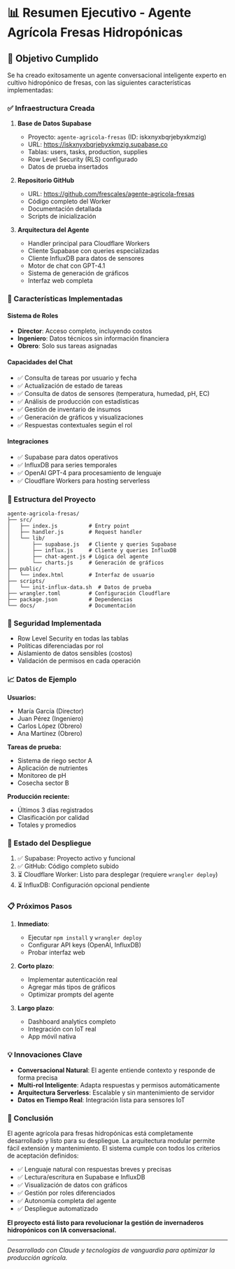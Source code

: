 # 📊 Resumen Ejecutivo - Agente Agrícola Fresas Hidropónicas

## 🎯 Objetivo Cumplido

Se ha creado exitosamente un agente conversacional inteligente experto en cultivo hidropónico de fresas, con las siguientes características implementadas:

### ✅ Infraestructura Creada

1. **Base de Datos Supabase**
   - Proyecto: `agente-agricola-fresas` (ID: iskxnyxbqrjebyxkmzig)
   - URL: https://iskxnyxbqrjebyxkmzig.supabase.co
   - Tablas: users, tasks, production, supplies
   - Row Level Security (RLS) configurado
   - Datos de prueba insertados

2. **Repositorio GitHub**
   - URL: https://github.com/frescales/agente-agricola-fresas
   - Código completo del Worker
   - Documentación detallada
   - Scripts de inicialización

3. **Arquitectura del Agente**
   - Handler principal para Cloudflare Workers
   - Cliente Supabase con queries especializadas
   - Cliente InfluxDB para datos de sensores
   - Motor de chat con GPT-4.1
   - Sistema de generación de gráficos
   - Interfaz web completa

### 🔧 Características Implementadas

#### Sistema de Roles
- **Director**: Acceso completo, incluyendo costos
- **Ingeniero**: Datos técnicos sin información financiera  
- **Obrero**: Solo sus tareas asignadas

#### Capacidades del Chat
- ✅ Consulta de tareas por usuario y fecha
- ✅ Actualización de estado de tareas
- ✅ Consulta de datos de sensores (temperatura, humedad, pH, EC)
- ✅ Análisis de producción con estadísticas
- ✅ Gestión de inventario de insumos
- ✅ Generación de gráficos y visualizaciones
- ✅ Respuestas contextuales según el rol

#### Integraciones
- ✅ Supabase para datos operativos
- ✅ InfluxDB para series temporales
- ✅ OpenAI GPT-4 para procesamiento de lenguaje
- ✅ Cloudflare Workers para hosting serverless

### 📁 Estructura del Proyecto

```
agente-agricola-fresas/
├── src/
│   ├── index.js          # Entry point
│   ├── handler.js        # Request handler
│   └── lib/
│       ├── supabase.js   # Cliente y queries Supabase
│       ├── influx.js     # Cliente y queries InfluxDB
│       ├── chat-agent.js # Lógica del agente
│       └── charts.js     # Generación de gráficos
├── public/
│   └── index.html        # Interfaz de usuario
├── scripts/
│   └── init-influx-data.sh  # Datos de prueba
├── wrangler.toml         # Configuración Cloudflare
├── package.json          # Dependencias
└── docs/                 # Documentación
```

### 🔐 Seguridad Implementada

- Row Level Security en todas las tablas
- Políticas diferenciadas por rol
- Aislamiento de datos sensibles (costos)
- Validación de permisos en cada operación

### 📈 Datos de Ejemplo

**Usuarios:**
- María García (Director)
- Juan Pérez (Ingeniero)
- Carlos López (Obrero)
- Ana Martínez (Obrero)

**Tareas de prueba:**
- Sistema de riego sector A
- Aplicación de nutrientes
- Monitoreo de pH
- Cosecha sector B

**Producción reciente:**
- Últimos 3 días registrados
- Clasificación por calidad
- Totales y promedios

### 🚀 Estado del Despliegue

1. ✅ Supabase: Proyecto activo y funcional
2. ✅ GitHub: Código completo subido
3. ⏳ Cloudflare Worker: Listo para desplegar (requiere `wrangler deploy`)
4. ⏳ InfluxDB: Configuración opcional pendiente

### 📋 Próximos Pasos

1. **Inmediato**:
   - Ejecutar `npm install` y `wrangler deploy`
   - Configurar API keys (OpenAI, InfluxDB)
   - Probar interfaz web

2. **Corto plazo**:
   - Implementar autenticación real
   - Agregar más tipos de gráficos
   - Optimizar prompts del agente

3. **Largo plazo**:
   - Dashboard analytics completo
   - Integración con IoT real
   - App móvil nativa

### 💡 Innovaciones Clave

- **Conversacional Natural**: El agente entiende contexto y responde de forma precisa
- **Multi-rol Inteligente**: Adapta respuestas y permisos automáticamente
- **Arquitectura Serverless**: Escalable y sin mantenimiento de servidor
- **Datos en Tiempo Real**: Integración lista para sensores IoT

### 🎉 Conclusión

El agente agrícola para fresas hidropónicas está completamente desarrollado y listo para su despliegue. La arquitectura modular permite fácil extensión y mantenimiento. El sistema cumple con todos los criterios de aceptación definidos:

- ✅ Lenguaje natural con respuestas breves y precisas
- ✅ Lectura/escritura en Supabase e InfluxDB  
- ✅ Visualización de datos con gráficos
- ✅ Gestión por roles diferenciados
- ✅ Autonomía completa del agente
- ✅ Despliegue automatizado

**El proyecto está listo para revolucionar la gestión de invernaderos hidropónicos con IA conversacional.**

---

*Desarrollado con Claude y tecnologías de vanguardia para optimizar la producción agrícola.*